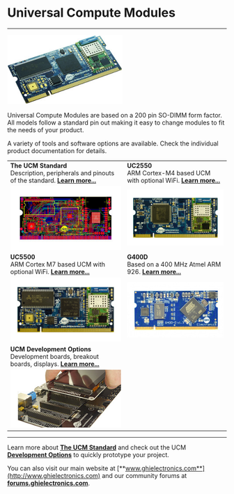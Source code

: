 # Universal Compute Modules
---
![G400D](../../images/uc5550-noborder.jpg)

Universal Compute Modules are based on a 200 pin SO-DIMM form factor.  All models follow a standard pin out making it easy to change modules to fit the needs of your product.

A variety of tools and software options are available. Check the individual product documentation for details.

|  |  |
|--|--|
| **The UCM Standard** </br> Description, peripherals and pinouts of the standard. [**Learn more...**](standard.md) | **UC2550** </br> ARM Cortex-M4 based UCM with optional WiFi. [**Learn more...**](uc2550.md) |
| [![UCM SOM](images/som.jpg)](standard.md) | [![UC2550](images/uc2550.jpg)](uc2550.md) |
| **UC5500** </br> ARM Cortex M7 based UCM with optional WiFi. [**Learn more...**](uc5550.md) | **G400D** </br> Based on a 400 MHz Atmel ARM 926. [**Learn more...**](g400d.md) |
| [![UC5550](images/uc5550.jpg)](uc5550.md) | [![G400D](images/g400d.jpg)](g400d.md) |
| **UCM Development Options** </br> Development boards, breakout boards, displays. [**Learn more...**](development-options.md) |  |
| [![Display Option](images/accessories.jpg)](development-options.md) |  |

***

Learn more about [**The UCM Standard**](standard.md) and check out the UCM [**Development Options**](development-options.md) to quickly prototype your project.

You can also visit our main website at [**www.ghielectronics.com**](http://www.ghielectronics.com) and our community forums at [**forums.ghielectronics.com**](https://forums.ghielectronics.com/).